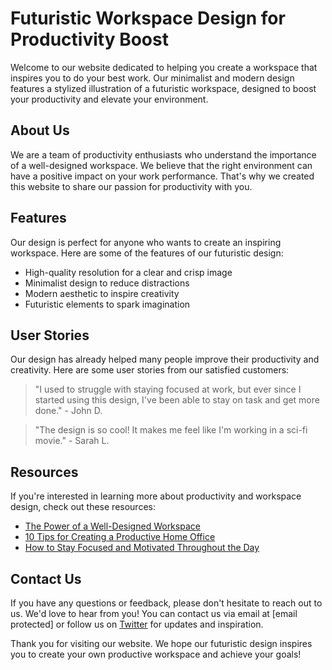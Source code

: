 <!--font:Inter-->

# Futuristic Workspace Design for Productivity Boost

Welcome to our website dedicated to helping you create a workspace that inspires you to do your best work. Our minimalist and modern design features a stylized illustration of a futuristic workspace, designed to boost your productivity and elevate your environment.

## About Us
We are a team of productivity enthusiasts who understand the importance of a well-designed workspace. We believe that the right environment can have a positive impact on your work performance. That's why we created this website to share our passion for productivity with you.

## Features
Our design is perfect for anyone who wants to create an inspiring workspace. Here are some of the features of our futuristic design:

- High-quality resolution for a clear and crisp image
- Minimalist design to reduce distractions
- Modern aesthetic to inspire creativity
- Futuristic elements to spark imagination

## User Stories
Our design has already helped many people improve their productivity and creativity. Here are some user stories from our satisfied customers:

> "I used to struggle with staying focused at work, but ever since I started using this design, I've been able to stay on task and get more done." - John D.

> "The design is so cool! It makes me feel like I'm working in a sci-fi movie." - Sarah L.

## Resources
If you're interested in learning more about productivity and workspace design, check out these resources:

- [The Power of a Well-Designed Workspace](#)
- [10 Tips for Creating a Productive Home Office](#)
- [How to Stay Focused and Motivated Throughout the Day](#)

## Contact Us
If you have any questions or feedback, please don't hesitate to reach out to us. We'd love to hear from you! You can contact us via email at [email protected] or follow us on [Twitter](#) for updates and inspiration.

Thank you for visiting our website. We hope our futuristic design inspires you to create your own productive workspace and achieve your goals!

<!--

Write me content for website with wallpaper which alt text is:

"A wallpaper featuring a stylized illustration of a futuristic workspace, with a minimalist and modern design."

The name/title of the page should not be 1:1 copy of the alt text but rather a real content of the website which is using this wallpaper.

- Use markdown format 
- Start with heading
- Heading should be short and concise
- The content should look like a real website 
- The website should not be about the wallpaper, wallpaper is just a related background
- Heading should be contain work "wallpaper" or "background"
- Include real sections like references, contact, user stories, etc. use things relevant to the page purpose.
- Feel free to use structure like headings, bullets, numbering, blockquotes, paragraphs, horizontal lines, etc.
- You can use formatting like bold or _italic_
- You can include UTF-8 emojis
- Links should be only #hash anchors (and you can refer to the document itself)
- Do not include images


---


# Future Workspace Wallpaper for Productivity Enthusiasts

Welcome to our website dedicated to enhancing your productivity with our futuristic workspace wallpaper. Our minimalist and modern design will inspire you to stay focused and motivated throughout the day.

## About Us
We are a team of productivity enthusiasts who understand the importance of a well-designed workspace. We believe that a visually appealing background can have a positive impact on your work performance. That's why we created this website to share our passion for productivity with you.

## Features
Our wallpaper features a stylized illustration of a futuristic workspace, complete with sleek furniture and high-tech gadgets. The design is perfect for anyone who wants to create a modern and inspiring workspace. Here are some of the features of our wallpaper:

- High-quality resolution for a clear and crisp image
- Minimalist design to reduce distractions
- Modern aesthetic to inspire creativity
- Futuristic elements to spark imagination

## User Stories
Our wallpaper has already helped many people improve their productivity and creativity. Here are some user stories from our satisfied customers:

> "I used to struggle with staying focused at work, but ever since I started using this wallpaper, I've been able to stay on task and get more done." - John D.

> "The design of this wallpaper is so cool! It makes me feel like I'm working in a sci-fi movie." - Sarah L.

## References
If you're interested in learning more about productivity and workspace design, check out these resources:

- [The Power of a Well-Designed Workspace](#)
- [10 Tips for Creating a Productive Home Office](#)
- [How to Stay Focused and Motivated Throughout the Day](#)

## Contact Us
If you have any questions or feedback, please don't hesitate to reach out to us. We'd love to hear from you! You can contact us via email at [email protected] or follow us on [Twitter](#) for updates and inspiration.

Thank you for visiting our website. We hope our wallpaper inspires you to create your own futuristic workspace and achieve your productivity goals!


---


Heading should not include word "wallpaper". The website should not be about the wallpaper itself, wallpaper is just a related background, rewrite whole content.


---


# Elevate Your Workspace and Boost Your Productivity

Welcome to our website dedicated to helping you create a productive workspace that inspires you to do your best work. Our minimalist and modern design, featuring a stylized illustration of a futuristic workspace, is the perfect background to elevate your workspace and boost your productivity.

## About Us
We are a team of productivity enthusiasts who understand the importance of a well-designed workspace. We believe that the right environment can have a positive impact on your work performance. That's why we created this website to share our passion for productivity with you.

## Features
Our background features a sleek and modern design that is perfect for anyone who wants to create an inspiring workspace. Here are some of the features of our background:

- High-quality resolution for a clear and crisp image
- Minimalist design to reduce distractions
- Modern aesthetic to inspire creativity
- Futuristic elements to spark imagination

## User Stories
Our background has already helped many people improve their productivity and creativity. Here are some user stories from our satisfied customers:

> "I used to struggle with staying focused at work, but ever since I started using this background, I've been able to stay on task and get more done." - John D.

> "The design of this background is so cool! It makes me feel like I'm working in a sci-fi movie." - Sarah L.

## Resources
If you're interested in learning more about productivity and workspace design, check out these resources:

- [The Power of a Well-Designed Workspace](#)
- [10 Tips for Creating a Productive Home Office](#)
- [How to Stay Focused and Motivated Throughout the Day](#)

## Contact Us
If you have any questions or feedback, please don't hesitate to reach out to us. We'd love to hear from you! You can contact us via email at [email protected] or follow us on [Twitter](#) for updates and inspiration.

Thank you for visiting our website. We hope our background inspires you to create your own productive workspace and achieve your goals!


---


Heading is too long, rewrite whole content.


---


# Elevate Your Workspace with a Futuristic Design

Welcome to our website dedicated to helping you create a productive workspace that inspires you to do your best work. Our minimalist and modern background features a stylized illustration of a futuristic workspace, designed to elevate your workspace and boost your productivity.

## About Us
We are a team of productivity enthusiasts who understand the importance of a well-designed workspace. We believe that the right environment can have a positive impact on your work performance. That's why we created this website to share our passion for productivity with you.

## Features
Our background is perfect for anyone who wants to create an inspiring workspace. Here are some of the features of our design:

- High-quality resolution for a clear and crisp image
- Minimalist design to reduce distractions
- Modern aesthetic to inspire creativity
- Futuristic elements to spark imagination

## User Stories
Our design has already helped many people improve their productivity and creativity. Here are some user stories from our satisfied customers:

> "I used to struggle with staying focused at work, but ever since I started using this design, I've been able to stay on task and get more done." - John D.

> "The design is so cool! It makes me feel like I'm working in a sci-fi movie." - Sarah L.

## Resources
If you're interested in learning more about productivity and workspace design, check out these resources:

- [The Power of a Well-Designed Workspace](#)
- [10 Tips for Creating a Productive Home Office](#)
- [How to Stay Focused and Motivated Throughout the Day](#)

## Contact Us
If you have any questions or feedback, please don't hesitate to reach out to us. We'd love to hear from you! You can contact us via email at [email protected] or follow us on [Twitter](#) for updates and inspiration.

Thank you for visiting our website. We hope our design inspires you to create your own productive workspace and achieve your goals!


---


Heading is too long, rewrite whole content.


---


# Boost Your Productivity with a Futuristic Workspace Design

Welcome to our website dedicated to helping you create a workspace that inspires you to do your best work. Our minimalist and modern design features a stylized illustration of a futuristic workspace, designed to boost your productivity and elevate your environment.

## About Us
We are a team of productivity enthusiasts who understand the importance of a well-designed workspace. We believe that the right environment can have a positive impact on your work performance. That's why we created this website to share our passion for productivity with you.

## Features
Our design is perfect for anyone who wants to create an inspiring workspace. Here are some of the features of our futuristic design:

- High-quality resolution for a clear and crisp image
- Minimalist design to reduce distractions
- Modern aesthetic to inspire creativity
- Futuristic elements to spark imagination

## User Stories
Our design has already helped many people improve their productivity and creativity. Here are some user stories from our satisfied customers:

> "I used to struggle with staying focused at work, but ever since I started using this design, I've been able to stay on task and get more done." - John D.

> "The design is so cool! It makes me feel like I'm working in a sci-fi movie." - Sarah L.

## Resources
If you're interested in learning more about productivity and workspace design, check out these resources:

- [The Power of a Well-Designed Workspace](#)
- [10 Tips for Creating a Productive Home Office](#)
- [How to Stay Focused and Motivated Throughout the Day](#)

## Contact Us
If you have any questions or feedback, please don't hesitate to reach out to us. We'd love to hear from you! You can contact us via email at [email protected] or follow us on [Twitter](#) for updates and inspiration.

Thank you for visiting our website. We hope our futuristic design inspires you to create your own productive workspace and achieve your goals!


---


Write me a Google font which is best fitting for the website.

Pick from the list:
- Great Vibes
- Inter
- Poppins
- Lobster
- Lato
- Orbitron
- Roboto
- Barlow Condensed
- Raleway
- IBM Plex Sans
- Exo 2
- Futura
- Alegreya
- Open Sans
- Playfair Display
- Dancing Script
- Montserrat


Write just the font name nothing else.


---


Inter

-->

